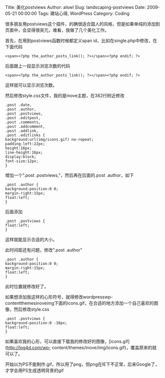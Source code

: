 Title: 美化postviews
Author: alswl
Slug: landscaping-postviews
Date: 2009-05-21 00:00:00
Tags: 建站心得, WordPress
Category: Coding

很多朋友用postviews这个插件，的确很适合国人的风格，但是如果单纯的添加到页面中，会显得很突兀，难看，我做了几个美化工作。

首先，在用到postviews函数时候都定义span id，比如在single.php中修改，在下面代码

    
    <span><?php the_author_posts_link(); ?></span><?php endif; ?>

后面跟上一段显示浏览次数的代码

    
    <span><?php the_author_posts_link(); ?></span><?php endif; ?>

这样就可以显示浏览次数。

然后修改style.css文件，我的是inove主题，在382行附近修改

    
    .post .date,
    .post .author,
    .post .postviews,
    .post .editpost,
    .post .comments,
    .post .addcomment,
    .post .addlink,
    .post .editlinks {
    background:url(img/icons.gif) no-repeat;
    padding-left:22px;
    height:16px;
    line-height:16px;
    display:block;
    font-size:12px;
    }

增加一个".post .postviews,"，然后再在后面的.post .author，如下

    
    .post .author {
    background-position:0 0;
    margin-right:15px;
    float:left;
    }

后面添加

    
    .post .postviews {
    float:left;
    }

这样就能显示合适的大小。

此时间距还有问题，修改".post .author"

    
    .post .author {
    background-position:0 0;
    margin-right:15px;
    float:left;
    }

此时位置就修改好了。

如果想添加我这样的心形符号，就得修改wordpresswp-
contentthemesinoveimg下面的icons.gif，在合适的地方添加一个自己喜欢的图像，然后修改style.css

    
    .post .postviews {
    background-position:0 -18px;
    float:left;
    }

如果喜欢我的心形，可以直接下载我的修改好的图像，[icons.gif](http://log4d.com/wp-
content/themes/inove/img/icons.gif)，覆盖原来的就可以了。

开始以为PS不能制作.gif，所以用了png，但png在IE下不正常，后来Google了，才学会用PS生成透明背景的gif

